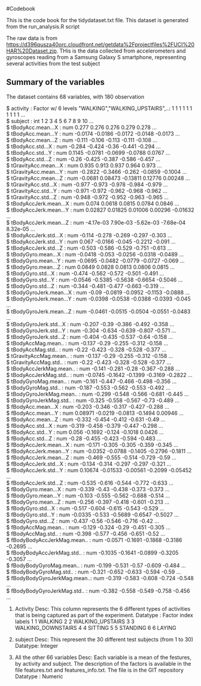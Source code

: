 #Codebook

This is the code book for the tidydataset.txt file. This dataset is generated from the run_analysis.R script

The raw data is from https://d396qusza40orc.cloudfront.net/getdata%2Fprojectfiles%2FUCI%20HAR%20Dataset.zip. THis is the data collected from accelerometers and gyroscopes reading from a Samsung Galaxy S smartphone, representing several activities from the test subject


## Summary of the variables
The dataset contains 68 variables, with 180 observation

 $ activity                   : Factor w/ 6 levels "WALKING","WALKING_UPSTAIRS",..: 1 1 1 1 1 1 1 1 1 1 ...  
 $ subject                    : int  1 2 3 4 5 6 7 8 9 10 ...  
 $ tBodyAcc.mean...X          : num  0.277 0.276 0.276 0.279 0.278 ...  
 $ tBodyAcc.mean...Y          : num  -0.0174 -0.0186 -0.0172 -0.0148 -0.0173 ...  
 $ tBodyAcc.mean...Z          : num  -0.111 -0.106 -0.113 -0.111 -0.108 ...  
 $ tBodyAcc.std...X           : num  -0.284 -0.424 -0.36 -0.441 -0.294 ...  
 $ tBodyAcc.std...Y           : num  0.1145 -0.0781 -0.0699 -0.0788 0.0767 ...  
 $ tBodyAcc.std...Z           : num  -0.26 -0.425 -0.387 -0.586 -0.457 ...  
 $ tGravityAcc.mean...X       : num  0.935 0.913 0.937 0.964 0.973 ...  
 $ tGravityAcc.mean...Y       : num  -0.2822 -0.3466 -0.262 -0.0859 -0.1004 ...  
 $ tGravityAcc.mean...Z       : num  -0.0681 0.08473 -0.13811 0.12776 0.00248 ...  
 $ tGravityAcc.std...X        : num  -0.977 -0.973 -0.978 -0.984 -0.979 ...  
 $ tGravityAcc.std...Y        : num  -0.971 -0.972 -0.962 -0.968 -0.962 ...  
 $ tGravityAcc.std...Z        : num  -0.948 -0.972 -0.952 -0.963 -0.965 ...  
 $ tBodyAccJerk.mean...X      : num  0.074 0.0618 0.0815 0.0784 0.0846 ...  
 $ tBodyAccJerk.mean...Y      : num  0.02827 0.01825 0.01006 0.00296 -0.01632 ...  
 $ tBodyAccJerk.mean...Z      : num  -4.17e-03 7.90e-03 -5.62e-03 -7.68e-04 8.32e-05 ...  
 $ tBodyAccJerk.std...X       : num  -0.114 -0.278 -0.269 -0.297 -0.303 ...  
 $ tBodyAccJerk.std...Y       : num  0.067 -0.0166 -0.045 -0.2212 -0.091 ...  
 $ tBodyAccJerk.std...Z       : num  -0.503 -0.586 -0.529 -0.751 -0.613 ...  
 $ tBodyGyro.mean...X         : num  -0.0418 -0.053 -0.0256 -0.0318 -0.0489 ...  
 $ tBodyGyro.mean...Y         : num  -0.0695 -0.0482 -0.0779 -0.0727 -0.069 ...  
 $ tBodyGyro.mean...Z         : num  0.0849 0.0828 0.0813 0.0806 0.0815 ...  
 $ tBodyGyro.std...X          : num  -0.474 -0.562 -0.572 -0.501 -0.491 ...  
 $ tBodyGyro.std...Y          : num  -0.0546 -0.5385 -0.5638 -0.6654 -0.5046 ...  
 $ tBodyGyro.std...Z          : num  -0.344 -0.481 -0.477 -0.663 -0.319 ...  
 $ tBodyGyroJerk.mean...X     : num  -0.09 -0.0819 -0.0952 -0.1153 -0.0888 ...  
 $ tBodyGyroJerk.mean...Y     : num  -0.0398 -0.0538 -0.0388 -0.0393 -0.045 ...  
 $ tBodyGyroJerk.mean...Z     : num  -0.0461 -0.0515 -0.0504 -0.0551 -0.0483 ...  
 $ tBodyGyroJerk.std...X      : num  -0.207 -0.39 -0.386 -0.492 -0.358 ...  
 $ tBodyGyroJerk.std...Y      : num  -0.304 -0.634 -0.639 -0.807 -0.571 ...  
 $ tBodyGyroJerk.std...Z      : num  -0.404 -0.435 -0.537 -0.64 -0.158 ...  
 $ tBodyAccMag.mean..         : num  -0.137 -0.29 -0.255 -0.312 -0.158 ...  
 $ tBodyAccMag.std..          : num  -0.22 -0.423 -0.328 -0.528 -0.377 ...  
 $ tGravityAccMag.mean..      : num  -0.137 -0.29 -0.255 -0.312 -0.158 ...  
 $ tGravityAccMag.std..       : num  -0.22 -0.423 -0.328 -0.528 -0.377 ...  
 $ tBodyAccJerkMag.mean..     : num  -0.141 -0.281 -0.28 -0.367 -0.288 ...  
 $ tBodyAccJerkMag.std..      : num  -0.0745 -0.1642 -0.1399 -0.3169 -0.2822 ...  
 $ tBodyGyroMag.mean..        : num  -0.161 -0.447 -0.466 -0.498 -0.356 ...  
 $ tBodyGyroMag.std..         : num  -0.187 -0.553 -0.562 -0.553 -0.492 ...  
 $ tBodyGyroJerkMag.mean..    : num  -0.299 -0.548 -0.566 -0.681 -0.445 ...  
 $ tBodyGyroJerkMag.std..     : num  -0.325 -0.558 -0.567 -0.73 -0.489 ...  
 $ fBodyAcc.mean...X          : num  -0.203 -0.346 -0.317 -0.427 -0.288 ...  
 $ fBodyAcc.mean...Y          : num  0.08971 -0.0219 -0.0813 -0.1494 0.00946 ...  
 $ fBodyAcc.mean...Z          : num  -0.332 -0.454 -0.412 -0.631 -0.49 ...  
 $ fBodyAcc.std...X           : num  -0.319 -0.458 -0.379 -0.447 -0.298 ...  
 $ fBodyAcc.std...Y           : num  0.056 -0.1692 -0.124 -0.1018 0.0426 ...  
 $ fBodyAcc.std...Z           : num  -0.28 -0.455 -0.423 -0.594 -0.483 ...  
 $ fBodyAccJerk.mean...X      : num  -0.171 -0.305 -0.305 -0.359 -0.345 ...  
 $ fBodyAccJerk.mean...Y      : num  -0.0352 -0.0788 -0.1405 -0.2796 -0.1811 ...  
 $ fBodyAccJerk.mean...Z      : num  -0.469 -0.555 -0.514 -0.729 -0.59 ...  
 $ fBodyAccJerk.std...X       : num  -0.134 -0.314 -0.297 -0.297 -0.321 ...  
 $ fBodyAccJerk.std...Y       : num  0.10674 -0.01533 -0.00561 -0.2099 -0.05452 ...  
 $ fBodyAccJerk.std...Z       : num  -0.535 -0.616 -0.544 -0.772 -0.633 ...  
 $ fBodyGyro.mean...X         : num  -0.339 -0.43 -0.438 -0.373 -0.373 ...  
 $ fBodyGyro.mean...Y         : num  -0.103 -0.555 -0.562 -0.688 -0.514 ...  
 $ fBodyGyro.mean...Z         : num  -0.256 -0.397 -0.418 -0.601 -0.213 ...  
 $ fBodyGyro.std...X          : num  -0.517 -0.604 -0.615 -0.543 -0.529 ...  
 $ fBodyGyro.std...Y          : num  -0.0335 -0.533 -0.5689 -0.6547 -0.5027 ...  
 $ fBodyGyro.std...Z          : num  -0.437 -0.56 -0.546 -0.716 -0.42 ...  
 $ fBodyAccMag.mean..         : num  -0.129 -0.324 -0.29 -0.451 -0.305 ...  
 $ fBodyAccMag.std..          : num  -0.398 -0.577 -0.456 -0.651 -0.52 ...  
 $ fBodyBodyAccJerkMag.mean.. : num  -0.0571 -0.1691 -0.1868 -0.3186 -0.2695 ...  
 $ fBodyBodyAccJerkMag.std..  : num  -0.1035 -0.1641 -0.0899 -0.3205 -0.3057 ...  
 $ fBodyBodyGyroMag.mean..    : num  -0.199 -0.531 -0.57 -0.609 -0.484 ...  
 $ fBodyBodyGyroMag.std..     : num  -0.321 -0.652 -0.633 -0.594 -0.59 ...  
 $ fBodyBodyGyroJerkMag.mean..: num  -0.319 -0.583 -0.608 -0.724 -0.548 ...  
 $ fBodyBodyGyroJerkMag.std.. : num  -0.382 -0.558 -0.549 -0.758 -0.456 ...  
 
 
1. Activity
Desc: This column represents the 6 different types of activities that is being captured as part of the experiment. 
Datatype : Factor
index             labels
1     1            WALKING
2     2   WALKING_UPSTAIRS
3     3 WALKING_DOWNSTAIRS
4     4            SITTING
5     5           STANDING
6     6             LAYING

2. subject
Desc: This represent the 30 different test subjects (from 1 to 30)
Datatype: Integer

3. All the other 66 variables
Desc: Each variable is a mean of the festures, by activity and subject. The description of the factors is available in the file features.txt and features_info.txt. The file is in the GIT repository
Datatype : Numeric

